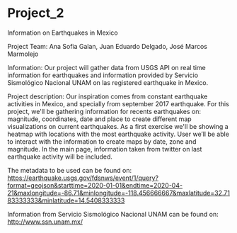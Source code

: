 # Project_2
Information on Earthquakes in Mexico

Project Team: Ana Sofia Galan, Juan Eduardo Delgado, José Marcos Marmolejo

Information: Our project will gather data from USGS API on real time information for earthquakes and information provided by Servicio Sismológico Nacional UNAM on las registered earthquake in Mexico. 

Project description: Our inspiration comes from constant earthquake activities in Mexico, and specially from september 2017 earthquake.
For this project, we'll be gathering information for recents earthquakes on: magnitude, coordinates, date and place to create different map visualizations on current earthquakes. As a first exercise we'll be showing a heatmap with locations with the most earthquake activity. User we’ll be able to interact with the information to create maps by date, zone and magnitude. 
In the main page, information taken from twitter on last earthquake activity will be included.


The metadata to be used can be found on: 
https://earthquake.usgs.gov/fdsnws/event/1/query?format=geojson&starttime=2020-01-01&endtime=2020-04-21&maxlongitude=-86.71&minlongitude=-118.456666667&maxlatitude=32.7183333333&minlatitude=14.5408333333

Information from Servicio Sismológico Nacional UNAM can be found on:
http://www.ssn.unam.mx/
